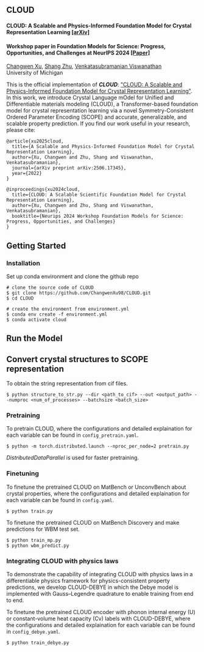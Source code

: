 ## CLOUD ##

#### CLOUD: A Scalable and Physics-Informed Foundation Model for Crystal Representation Learning [[arXiv]](https://arxiv.org/abs/2506.17345)

#### Workshop paper in Foundation Models for Science: Progress, Opportunities, and Challenges at NeurIPS 2024 [[Paper]](https://openreview.net/forum?id=geZ5LQOCSj) </br>
[Changwen Xu](https://changwenxu98.github.io/), [Shang Zhu](https://shang-zhu.github.io/), [Venkatasubramanian Viswanathan](https://aero.engin.umich.edu/people/viswanathan-venkat/) </br>
University of Michigan </br>

This is the official implementation of <strong><em>CLOUD</em></strong>: ["CLOUD: A Scalable and Physics-Informed Foundation Model for Crystal Representation Learning"](https://arxiv.org/abs/2506.17345). In this work, we introduce Crystal Language mOdel for Unified and Differentiable materials modeling (CLOUD), a Transformer-based foundation model for crystal representation learning via a novel Symmetry-Consistent Ordered Parameter Encoding (SCOPE) and accurate, generalizable, and scalable property prediction. If you find our work useful in your research, please cite:
```
@article{xu2025cloud,
  title={A Scalable and Physics-Informed Foundation Model for Crystal Representation Learning},
  author={Xu, Changwen and Zhu, Shang and Viswanathan, Venkatasubramanian},
  journal={arXiv preprint arXiv:2506.17345},
  year={2022}
}

@inproceedings{xu2024cloud,
  title={CLOUD: A Scalable Scientific Foundation Model for Crystal Representation Learning},
  author={Xu, Changwen and Zhu, Shang and Viswanathan, Venkatasubramanian},
  booktitle={Neurips 2024 Workshop Foundation Models for Science: Progress, Opportunities, and Challenges}
}
```

## Getting Started

### Installation

Set up conda environment and clone the github repo

```
# clone the source code of CLOUD
$ git clone https://github.com/ChangwenXu98/CLOUD.git
$ cd CLOUD

# create the environment from environment.yml
$ conda env create -f environment.yml
$ conda activate cloud
```

## Run the Model

## Convert crystal structures to SCOPE representation
To obtain the string representation from cif files.
```
$ python structure_to_str.py --dir <path_to_cif> --out <output_path> --numproc <num_of_processes> --batchsize <batch_size>
```

### Pretraining
To pretrain CLOUD, where the configurations and detailed explaination for each variable can be found in `config_pretrain.yaml`.
```
$ python -m torch.distributed.launch --nproc_per_node=2 pretrain.py
```
<em>DistributedDataParallel</em> is used for faster pretraining.

### Finetuning
To finetune the pretrained CLOUD on MatBench or UnconvBench about crystal properties, where the configurations and detailed explaination for each variable can be found in `config.yaml`.
```
$ python train.py
```

To finetune the pretrained CLOUD on MatBench Discovery and make predictions for WBM test set.
```
$ python train_mp.py
$ python wbm_predict.py
```

### Integrating CLOUD with physics laws
To demonstrate the capability of integrating CLOUD with physics laws in a differentiable physics framework for physics-consistent property predictions, we develop CLOUD-DEBYE in which the Debye model is implemented with Gauss–Legendre quadrature to enable training from end to end. 

To finetune the pretrained CLOUD encoder with phonon internal energy (U) or constant-volume heat capacity (Cv) labels with CLOUD-DEBYE, where the configurations and detailed explaination for each variable can be found in `config_debye.yaml`.
```
$ python train_debye.py
```